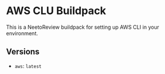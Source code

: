 # AWS CLU Buildpack

This is a NeetoReview buildpack for setting up AWS CLI in your environment.


## Versions

* `aws`: `latest`

